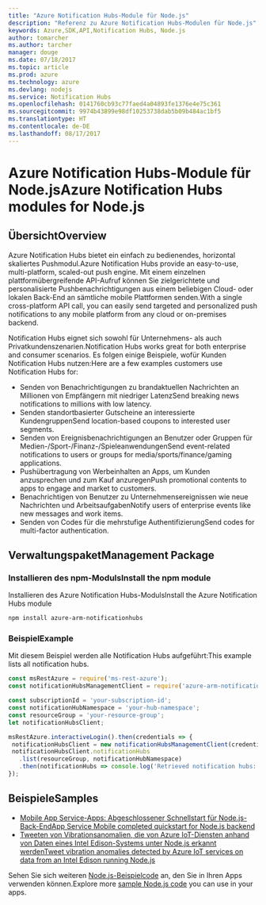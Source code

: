 ```yaml
---
title: "Azure Notification Hubs-Module für Node.js"
description: "Referenz zu Azure Notification Hubs-Modulen für Node.js"
keywords: Azure,SDK,API,Notification Hubs, Node.js
author: tomarcher
ms.author: tarcher
manager: douge
ms.date: 07/18/2017
ms.topic: article
ms.prod: azure
ms.technology: azure
ms.devlang: nodejs
ms.service: Notification Hubs
ms.openlocfilehash: 0141760cb93c77faed4a04893fe1376e4e75c361
ms.sourcegitcommit: 9974b43899e98df10253738dab5b09b484ac1bf5
ms.translationtype: HT
ms.contentlocale: de-DE
ms.lasthandoff: 08/17/2017
---
```

# <a name="azure-notification-hubs-modules-for-nodejs"></a><span data-ttu-id="47120-104">Azure Notification Hubs-Module für Node.js</span><span class="sxs-lookup"><span data-stu-id="47120-104">Azure Notification Hubs modules for Node.js</span></span>

## <a name="overview"></a><span data-ttu-id="47120-105">Übersicht</span><span class="sxs-lookup"><span data-stu-id="47120-105">Overview</span></span>

<span data-ttu-id="47120-106">Azure Notification Hubs bietet ein einfach zu bedienendes, horizontal skaliertes Pushmodul.</span><span class="sxs-lookup"><span data-stu-id="47120-106">Azure Notification Hubs provide an easy-to-use, multi-platform, scaled-out push engine.</span></span> <span data-ttu-id="47120-107">Mit einem einzelnen plattformübergreifende API-Aufruf können Sie zielgerichtete und personalisierte Pushbenachrichtigungen aus einem beliebigen Cloud- oder lokalen Back-End an sämtliche mobile Plattformen senden.</span><span class="sxs-lookup"><span data-stu-id="47120-107">With a single cross-platform API call, you can easily send targeted and personalized push notifications to any mobile platform from any cloud or on-premises backend.</span></span>

<span data-ttu-id="47120-108">Notification Hubs eignet sich sowohl für Unternehmens- als auch Privatkundenszenarien.</span><span class="sxs-lookup"><span data-stu-id="47120-108">Notification Hubs works great for both enterprise and consumer scenarios.</span></span> <span data-ttu-id="47120-109">Es folgen einige Beispiele, wofür Kunden Notification Hubs nutzen:</span><span class="sxs-lookup"><span data-stu-id="47120-109">Here are a few examples customers use Notification Hubs for:</span></span>
- <span data-ttu-id="47120-110">Senden von Benachrichtigungen zu brandaktuellen Nachrichten an Millionen von Empfängern mit niedriger Latenz</span><span class="sxs-lookup"><span data-stu-id="47120-110">Send breaking news notifications to millions with low latency.</span></span>
- <span data-ttu-id="47120-111">Senden standortbasierter Gutscheine an interessierte Kundengruppen</span><span class="sxs-lookup"><span data-stu-id="47120-111">Send location-based coupons to interested user segments.</span></span>
- <span data-ttu-id="47120-112">Senden von Ereignisbenachrichtigungen an Benutzer oder Gruppen für Medien-/Sport-/Finanz-/Spieleanwendungen</span><span class="sxs-lookup"><span data-stu-id="47120-112">Send event-related notifications to users or groups for media/sports/finance/gaming applications.</span></span>
- <span data-ttu-id="47120-113">Pushübertragung von Werbeinhalten an Apps, um Kunden anzusprechen und zum Kauf anzuregen</span><span class="sxs-lookup"><span data-stu-id="47120-113">Push promotional contents to apps to engage and market to customers.</span></span>
- <span data-ttu-id="47120-114">Benachrichtigen von Benutzer zu Unternehmensereignissen wie neue Nachrichten und Arbeitsaufgaben</span><span class="sxs-lookup"><span data-stu-id="47120-114">Notify users of enterprise events like new messages and work items.</span></span>
- <span data-ttu-id="47120-115">Senden von Codes für die mehrstufige Authentifizierung</span><span class="sxs-lookup"><span data-stu-id="47120-115">Send codes for multi-factor authentication.</span></span>

## <a name="management-package"></a><span data-ttu-id="47120-116">Verwaltungspaket</span><span class="sxs-lookup"><span data-stu-id="47120-116">Management Package</span></span>

### <a name="install-the-npm-module"></a><span data-ttu-id="47120-117">Installieren des npm-Moduls</span><span class="sxs-lookup"><span data-stu-id="47120-117">Install the npm module</span></span>

<span data-ttu-id="47120-118">Installieren des Azure Notification Hubs-Moduls</span><span class="sxs-lookup"><span data-stu-id="47120-118">Install the Azure Notification Hubs module</span></span> 

```bash
npm install azure-arm-notificationhubs
```

### <a name="example"></a><span data-ttu-id="47120-119">Beispiel</span><span class="sxs-lookup"><span data-stu-id="47120-119">Example</span></span>

<span data-ttu-id="47120-120">Mit diesem Beispiel werden alle Notification Hubs aufgeführt:</span><span class="sxs-lookup"><span data-stu-id="47120-120">This example lists all notification hubs.</span></span>

 ```javascript
const msRestAzure = require('ms-rest-azure');
const notificationHubsManagementClient = require('azure-arm-notificationhubs');

const subscriptionId = 'your-subscription-id';
const notificationHubNamespace = 'your-hub-namespace';
const resourceGroup = 'your-resource-group';
let notificationHubsClient;

msRestAzure.interactiveLogin().then(credentials => {
  notificationHubsClient = new notificationHubsManagementClient(credentials, subscriptionId);
  notificationHubsClient.notificationHubs
    .list(resourceGroup, notificationHubNamespace)
    .then(notificationHubs => console.log('Retrieved notification hubs: ', notificationHubs));
});
```

## <a name="samples"></a><span data-ttu-id="47120-121">Beispiele</span><span class="sxs-lookup"><span data-stu-id="47120-121">Samples</span></span>

* [<span data-ttu-id="47120-122">Mobile App Service-Apps: Abgeschlossener Schnellstart für Node.js-Back-End</span><span class="sxs-lookup"><span data-stu-id="47120-122">App Service Mobile completed quickstart for Node.js backend</span></span>](https://azure.microsoft.com/resources/samples/app-service-mobile-nodejs-backend-quickstart/)
* [<span data-ttu-id="47120-123">Tweeten von Vibrationsanomalien, die von Azure IoT-Diensten anhand von Daten eines Intel Edison-Systems unter Node.js erkannt werden</span><span class="sxs-lookup"><span data-stu-id="47120-123">Tweet vibration anomalies detected by Azure IoT services on data from an Intel Edison running Node.js</span></span>](https://azure.microsoft.com/resources/samples/iot-hub-nodejs-intel-edison-vibration-anomaly-detection/)

<span data-ttu-id="47120-124">Sehen Sie sich weiteren [Node.js-Beispielcode](https://azure.microsoft.com/resources/samples/?platform=nodejs) an, den Sie in Ihren Apps verwenden können.</span><span class="sxs-lookup"><span data-stu-id="47120-124">Explore more [sample Node.js code](https://azure.microsoft.com/resources/samples/?platform=nodejs) you can use in your apps.</span></span>
